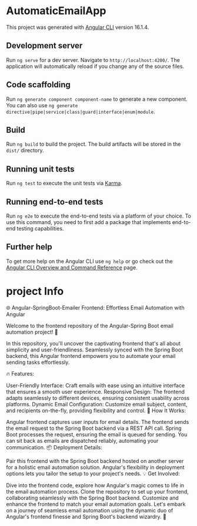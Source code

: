 # AutomaticEmailApp

This project was generated with [Angular CLI](https://github.com/angular/angular-cli) version 16.1.4.

## Development server

Run `ng serve` for a dev server. Navigate to `http://localhost:4200/`. The application will automatically reload if you change any of the source files.

## Code scaffolding

Run `ng generate component component-name` to generate a new component. You can also use `ng generate directive|pipe|service|class|guard|interface|enum|module`.

## Build

Run `ng build` to build the project. The build artifacts will be stored in the `dist/` directory.

## Running unit tests

Run `ng test` to execute the unit tests via [Karma](https://karma-runner.github.io).

## Running end-to-end tests

Run `ng e2e` to execute the end-to-end tests via a platform of your choice. To use this command, you need to first add a package that implements end-to-end testing capabilities.

## Further help

To get more help on the Angular CLI use `ng help` or go check out the [Angular CLI Overview and Command Reference](https://angular.io/cli) page.


# project Info
🌐 Angular-SpringBoot-Emailer Frontend: Effortless Email Automation with Angular

Welcome to the frontend repository of the Angular-Spring Boot email automation project! 🚀

In this repository, you'll uncover the captivating frontend that's all about simplicity and user-friendliness. Seamlessly synced with the Spring Boot backend, this Angular frontend empowers you to automate your email sending tasks effortlessly.

🔥 Features:

User-Friendly Interface: Craft emails with ease using an intuitive interface that ensures a smooth user experience.
Responsive Design: The frontend adapts seamlessly to different devices, ensuring consistent usability across platforms.
Dynamic Email Configuration: Customize email subject, content, and recipients on-the-fly, providing flexibility and control.
🚀 How It Works:

Angular frontend captures user inputs for email details.
The frontend sends the email request to the Spring Boot backend via a REST API call.
Spring Boot processes the request, ensuring the email is queued for sending.
You can sit back as emails are dispatched reliably, automating your communication.
📦 Deployment Details:

Pair this frontend with the Spring Boot backend hosted on another server for a holistic email automation solution.
Angular's flexibility in deployment options lets you tailor the setup to your project's needs.
💡 Get Involved:

Dive into the frontend code, explore how Angular's magic comes to life in the email automation process.
Clone the repository to set up your frontend, collaborating seamlessly with the Spring Boot backend.
Customize and enhance the frontend to match your email automation goals.
Let's embark on a journey of seamless email automation using the dynamic duo of Angular's frontend finesse and Spring Boot's backend wizardry. 📧
